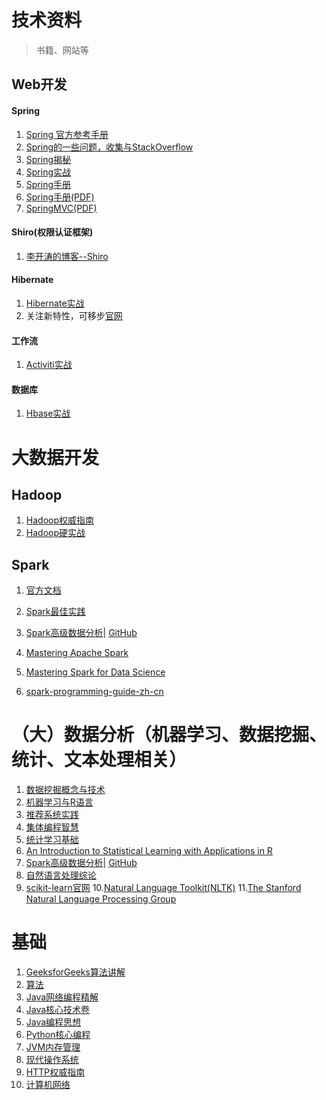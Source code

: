 # 技术资料
> 书籍、网站等
## Web开发
#### Spring
1. [Spring 官方参考手册](https://docs.spring.io/spring/docs/5.0.0.RELEASE/spring-framework-reference/)
2. [Spring的一些问题，收集与StackOverflow](https://spring.io/questions)
3. [Spring揭秘](https://book.douban.com/subject/3897837/)
4. [Spring实战](https://book.douban.com/subject/24714203/)
5. [Spring手册](https://www.tutorialspoint.com/spring/)
6. [Spring手册(PDF)](http://www.tutorialspoint.com/spring/spring_tutorial.pdf)
7. [SpringMVC(PDF)](http://media.techtarget.com/tss/static/articles/content/AgileJavaDev/SpringMVC.pdf)
#### Shiro(权限认证框架)
1. [李开涛的博客--Shiro](http://jinnianshilongnian.iteye.com/blog/2021439)

#### Hibernate
1. [Hibernate实战](https://book.douban.com/subject/3027579/)
2. 关注新特性，可移步[官网](http://hibernate.org/)

#### 工作流
1. [Activiti实战](https://book.douban.com/subject/26287219/)

#### 数据库
1. [Hbase实战](https://book.douban.com/subject/25706541/)


# 大数据开发
## Hadoop
1. [Hadoop权威指南](https://book.douban.com/subject/6523762/)
2. [Hadoop硬实战](https://book.douban.com/subject/6523762/)
## Spark
1. [官方文档](http://spark.apache.org/)
2. [Spark最佳实践](https://book.douban.com/subject/26789969/)
3. [Spark高级数据分析](Spark高级数据分析)| [GitHub](https://github.com/sryza/aas)
4. [Mastering Apache Spark](https://www.gitbook.com/book/jaceklaskowski/mastering-apache-spark/details)
    
5. [Mastering Spark for Data Science](https://books.google.com/books?id=prkrDwAAQBAJ&pg=PA194&lpg=PA194&dq=what+happened+after+spark+operator,+such+as+reduceByKey&source=bl&ots=vrH2LmgCEr&sig=x0_JE6u9svJUA2xkvXffx1VX5zc&hl=en&sa=X&ved=0ahUKEwjvp_-0z6bYAhUi5IMKHUTEA78Q6AEIWjAH#v=onepage&q&f=false)
6. [spark-programming-guide-zh-cn](https://www.gitbook.com/book/endymecy/spark-programming-guide-zh-cn/details)


# （大）数据分析（机器学习、数据挖掘、统计、文本处理相关）
1. [数据挖掘概念与技术](https://book.douban.com/subject/2038599/)
2. [机器学习与R语言](https://book.douban.com/subject/26409413/)
3. [推荐系统实践](https://book.douban.com/subject/10769749/)
4. [集体编程智慧](https://book.douban.com/subject/3288908/)
5. [统计学习基础](https://book.douban.com/subject/3578359/)
6. [An Introduction to Statistical Learning
with Applications in R](http://www-bcf.usc.edu/~gareth/ISL/)
7. [Spark高级数据分析](Spark高级数据分析)| [GitHub](https://github.com/sryza/aas)
8. [自然语言处理综论](https://book.douban.com/subject/1390499/)
9. [scikit-learn官网](http://scikit-learn.org/0.17/)
10.[Natural Language Toolkit(NLTK)](http://www.nltk.org/)
11.[The Stanford Natural Language Processing Group](https://nlp.stanford.edu/)


# 基础
1. [GeeksforGeeks算法讲解](https://www.geeksforgeeks.org/dynamic-programming-set-11-egg-dropping-puzzle/)
2. [算法](https://book.douban.com/subject/19952400/)
3. [Java网络编程精解](https://book.douban.com/subject/2023174/)
4. [Java核心技术卷](https://book.douban.com/subject/25762168/)
5. [Java编程思想](https://book.douban.com/subject/2061172/)
6. [Python核心编程](https://book.douban.com/subject/3112503/)
7. [JVM内存管理](https://www.google.com/url?sa=t&rct=j&q=&esrc=s&source=web&cd=1&cad=rja&uact=8&ved=0ahUKEwie5KmQkafYAhWlx4MKHTn5BOgQFggrMAA&url=http%3A%2F%2Fwww.oracle.com%2Ftechnetwork%2Fjava%2Fjavase%2Fmemorymanagement-whitepaper-150215.pdf&usg=AOvVaw0Dp4SAP5TPQs4-EfxVG04Y)
8. [现代操作系统](https://book.douban.com/subject/3852290/)
9. [HTTP权威指南](https://book.douban.com/subject/10746113/)
10. [计算机网络](https://book.douban.com/subject/24740558/)